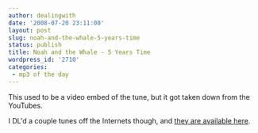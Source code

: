 ```yaml
---
author: dealingwith
date: '2008-07-20 23:11:00'
layout: post
slug: noah-and-the-whale-5-years-time
status: publish
title: Noah and the Whale - 5 Years Time
wordpress_id: '2710'
categories:
 - mp3 of the day
---
```


This used to be a video embed of the tune, but it got taken down from the
YouTubes.

I DL'd a couple tunes off the Internets though, and [they are available
here][1].

   [1]: http://danielsjourney.com/blog/files/2008/07/Noah_and_the_Whale/

